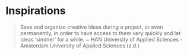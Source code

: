# Inspirations

> Save and organize creative ideas during a project, or even permanently, in order to have access to them very quickly and let ideas ‘simmer’ for a while. ~ HAN University of Applied Sciences - Amsterdam University of Applied Sciences (z.d.)

